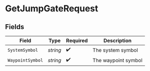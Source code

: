 # GetJumpGateRequest


## Fields

| Field               | Type                | Required            | Description         |
| ------------------- | ------------------- | ------------------- | ------------------- |
| `SystemSymbol`      | *string*            | :heavy_check_mark:  | The system symbol   |
| `WaypointSymbol`    | *string*            | :heavy_check_mark:  | The waypoint symbol |